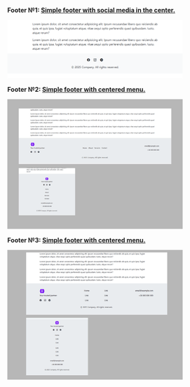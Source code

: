 **Footer №1:
<a href="https://github.com/ovcharovcoder/webkit-pro/tree/main/bootstrap/components/footers/footer-1">Simple footer with social media in the center.</a>**

<img src="footer-1/screenshot.png" alt="webkit-pro" style="width: 400px;">
<br>

**Footer №2:
<a href="https://github.com/ovcharovcoder/webkit-pro/tree/main/bootstrap/components/footers/footer-1">Simple footer with centered menu.</a>**

<img src="footer-2/screenshot.png" alt="webkit-pro" style="width: 400px;">
<br>

**Footer №3:
<a href="https://github.com/ovcharovcoder/webkit-pro/tree/main/bootstrap/components/footers/footer-1">Simple footer with centered menu.</a>**

<img src="footer-3/screenshot.png" alt="webkit-pro" style="width: 400px;">
<br>
